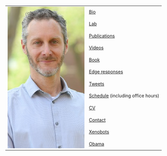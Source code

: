 <table>
  <tr>
    <td rowspan="12"><img src="img/Josh.png" width="240"></td>
    <td><a href="bio.md">Bio</a></td>
  </tr>
  <tr><td><a href="https://meclab.org">Lab</a></td></tr>
  <tr><td><a href="https://scholar.google.com/citations?user=Dj-kPasAAAAJ&hl=en&oi=ao">Publications</a></td></tr>
  <tr><td><a href="https://www.youtube.com/results?search_query=josh+bongard">Videos</a></td></tr>
  <tr><td><a href="https://www.amazon.com/o/ASIN/0262162393/ref=s9_asin_title/103-1396384-1927027">Book</a></td></tr>
  <tr><td><a href="https://www.edge.org/memberbio/joshua_bongard">Edge responses</a></td></tr>
  <tr><td><a href="https://twitter.com/DoctorJosh">Tweets</a></td></tr>
  <tr><td><a href="https://docs.google.com/document/d/1-Jx9owNRMs1IbH1sXvOCXTqUIxyaJkOtlWzZfFVMZzQ/edit?usp=sharing">Schedule</a> (including office hours)</td></tr>
  <tr><td><a href="https://jbongard.github.io/docs/CV.pdf">CV</a></td></tr>
  <tr><td><a href="https://www.uvm.edu/cems/cs/profiles/josh_bongard">Contact</a></td></tr>
  <tr><td><a href="https://cdorgs.github.io/">Xenobots</a></td></tr>
  <tr><td><a href="https://jbongard.github.io/img/2010_PECASE_HiRes.png">Obama</a></td></tr>
</table>
